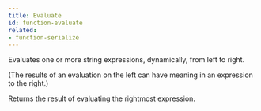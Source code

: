 ```yaml
---
title: Evaluate
id: function-evaluate
related:
- function-serialize
---
```


Evaluates one or more string expressions, dynamically, from left to right.

(The results of an evaluation on the left can have meaning in an expression to the right.)

Returns the result of evaluating the rightmost expression.
